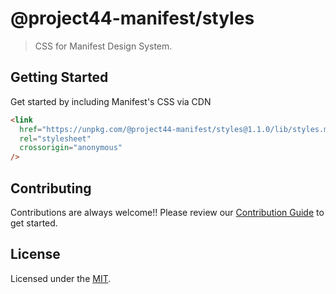 # @project44-manifest/styles

> CSS for Manifest Design System.

## Getting Started

Get started by including Manifest's CSS via CDN

```html
<link
  href="https://unpkg.com/@project44-manifest/styles@1.1.0/lib/styles.min.css"
  rel="stylesheet"
  crossorigin="anonymous"
/>
```

## Contributing

Contributions are always welcome!! Please review our [Contribution Guide](/.github/CONTRIBUTING.md)
to get started.

## License

Licensed under the [MIT](/LICENSE).
